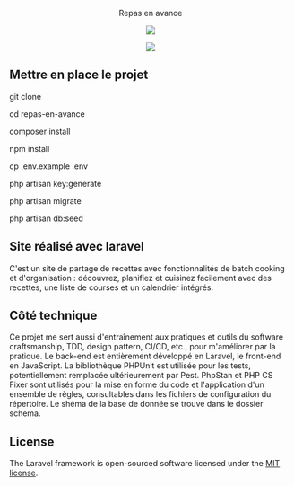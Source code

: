 <p align="center">Repas en avance</p>

<p align="center">
<a href= "https://github.com/drkaine/repas-en-avance/actions/workflows/CI.yml"><img src="https://github.com/drkaine/repas-en-avance/actions/workflows/CI.yml/badge.svg"></a>
</p>

<p align="center">
<a href= "https://github.com/drkaine/repas-en-avance/actions/workflows/CD.yml"><img src="https://github.com/drkaine/repas-en-avance/actions/workflows/CD.yml/badge.svg"></a>
</p>

## Mettre en place le projet
git clone

cd repas-en-avance

composer install

npm install

cp .env.example .env

php artisan key:generate

php artisan migrate

php artisan db:seed


## Site réalisé avec laravel
C'est un site de partage de recettes avec fonctionnalités de batch cooking et d'organisation : découvrez, planifiez et cuisinez facilement avec des recettes, une liste de courses et un calendrier intégrés.

## Côté technique
Ce projet me sert aussi d'entraînement aux pratiques et outils du software craftsmanship, TDD, design pattern, CI/CD, etc., pour m'améliorer par la pratique.
Le back-end est entièrement développé en Laravel, le front-end en JavaScript.
La bibliothèque PHPUnit est utilisée pour les tests, potentiellement remplacée ultérieurement par Pest.
PhpStan et PHP CS Fixer sont utilisés pour la mise en forme du code et l'application d'un ensemble de règles, consultables dans les fichiers de configuration du répertoire.
Le shéma de la base de donnée se trouve dans le dossier schema.

## License

The Laravel framework is open-sourced software licensed under the [MIT license](https://opensource.org/licenses/MIT).
